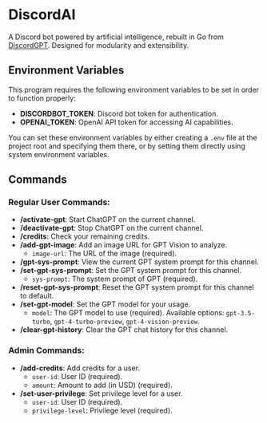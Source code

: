 # DiscordAI

A Discord bot powered by artificial intelligence, rebuilt in Go from [DiscordGPT](https://github.com/nekogravitycat/DiscordGPT). Designed for modularity and extensibility.

## Environment Variables

This program requires the following environment variables to be set in order to function properly:

- **DISCORDBOT_TOKEN**: Discord bot token for authentication.
- **OPENAI_TOKEN**: OpenAI API token for accessing AI capabilities.

You can set these environment variables by either creating a `.env` file at the project root and specifying them there, or by setting them directly using system environment variables.

## Commands

### Regular User Commands:
- **/activate-gpt**: Start ChatGPT on the current channel.
- **/deactivate-gpt**: Stop ChatGPT on the current channel.
- **/credits**: Check your remaining credits.
- **/add-gpt-image**: Add an image URL for GPT Vision to analyze.
  - `image-url`: The URL of the image (required).
- **/gpt-sys-prompt**: View the current GPT system prompt for this channel.
- **/set-gpt-sys-prompt**: Set the GPT system prompt for this channel.
  - `sys-prompt`: The system prompt of GPT (required).
- **/reset-gpt-sys-prompt**: Reset the GPT system prompt for this channel to default.
- **/set-gpt-model**: Set the GPT model for your usage.
  - `model`: The GPT model to use (required). Available options: `gpt-3.5-turbo`, `gpt-4-turbo-preview`, `gpt-4-vision-preview`.
- **/clear-gpt-history**: Clear the GPT chat history for this channel.

### Admin Commands:
- **/add-credits**: Add credits for a user.
  - `user-id`: User ID (required).
  - `amount`: Amount to add (in USD) (required).
- **/set-user-privilege**: Set privilege level for a user.
  - `user-id`: User ID (required).
  - `privilege-level`: Privilege level (required).